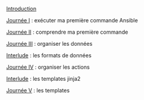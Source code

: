 [Introduction](introduction.md)

[Journée I](part_01.md)
: exécuter ma première commande Ansible

[Journée II](part_02.md)
: comprendre ma première commande

[Journée III](part_03.md)
: organiser les données

[Interlude](interlude_01.md) 
: les formats de données

[Journée IV](part_04.md)
: organiser les actions

[Interlude](interlude_02.md)
: les templates jinja2

[Journée V](part_05.md)
: les templates

<!--stackedit_data:
eyJoaXN0b3J5IjpbLTU4OTQwNDQxNSwxMTkwMTE0NDc5XX0=
-->